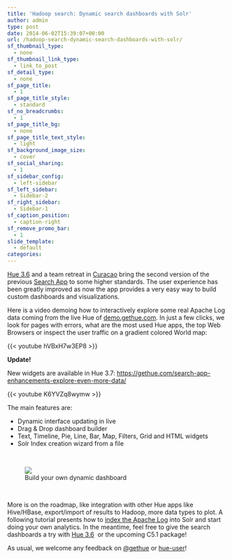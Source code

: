 ```yaml
---
title: 'Hadoop search: Dynamic search dashboards with Solr'
author: admin
type: post
date: 2014-06-02T15:39:07+00:00
url: /hadoop-search-dynamic-search-dashboards-with-solr/
sf_thumbnail_type:
  - none
sf_thumbnail_link_type:
  - link_to_post
sf_detail_type:
  - none
sf_page_title:
  - 1
sf_page_title_style:
  - standard
sf_no_breadcrumbs:
  - 1
sf_page_title_bg:
  - none
sf_page_title_text_style:
  - light
sf_background_image_size:
  - cover
sf_social_sharing:
  - 1
sf_sidebar_config:
  - left-sidebar
sf_left_sidebar:
  - Sidebar-2
sf_right_sidebar:
  - Sidebar-1
sf_caption_position:
  - caption-right
sf_remove_promo_bar:
  - 1
slide_template:
  - default
categories:
---
```


[Hue 3.6][1] and a team retreat in [Curacao][2] bring the second version of the previous [Search App][3] to some higher standards. The user experience has been greatly improved as now the app provides a very easy way to build custom dashboards and visualizations.

Here is a video demoing how to interactively explore some real Apache Log data coming from the live Hue of [demo.gethue.com][2]. In just a few clicks, we look for pages with errors, what are the most used Hue apps, the top Web Browsers or inspect the user traffic on a gradient colored World map:

{{< youtube hVBxH7w3EP8 >}}

**Update!**

New widgets are available in Hue 3.7: <https://gethue.com/search-app-enhancements-explore-even-more-data/>

{{< youtube K6YVZq8wymw >}}

The main features are:

- Dynamic interface updating in live
- Drag & Drop dashboard builder
- Text, Timeline, Pie, Line, Bar, Map, Filters, Grid and HTML widgets
- Solr Index creation wizard from a file

&nbsp;

<figure>
  <a href="https://cdn.gethue.com/uploads/2014/03/hue-3.6-search-v2-1024x548.png">
    <img src="https://cdn.gethue.com/uploads/2014/03/hue-3.6-search-v2-1024x548.png" />
  </a>
  <figcaption>Build your own dynamic dashboard</figcaption>
</figure>

&nbsp;

More is on the roadmap, like integration with other Hue apps like Hive/HBase, export/import of results to Hadoop, more data types to plot. A following tutorial presents how to [index the Apache Log][5] into Solr and start doing your own analytics. In the meantime, feel free to give the search dashboards a try with [Hue 3.6][1]  or the upcoming C5.1 package!

As usual, we welcome any feedback on [@gethue][6] or [hue-user][7]!

[1]: https://gethue.com/hadoop-ui-hue-3-6-and-the-search-dashboards-are-out
[2]: https://gethue.com/team-retreat-in-the-caribbean-curacao/
[3]: https://gethue.com/tutorial-search-hadoop-in-hue/
[4]: https://cdn.gethue.com/uploads/2014/03/hue-3.6-search-v2.png
[5]: https://gethue.com/analyse-apache-logs-and-build-your-own-web-analytics-dashboard-with-hadoop-and-solr
[6]: http://twitter.com/gethue
[7]: http://groups.google.com/a/cloudera.org/group/hue-user
